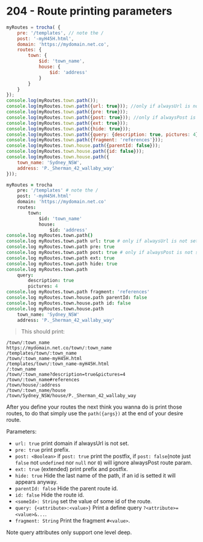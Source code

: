 # 204 - Route printing parameters
```javascript
myRoutes = trocha( {
	pre: '/templates', // note the /
	post: '-myH45H.html',
	domain: 'https://mydomain.net.co',
	routes: {
		town: {
			$id: 'town_name',
			house: {
				$id: 'address'
			}
		}
	}
});
console.log(myRoutes.town.path());
console.log(myRoutes.town.path({url: true})); //only if alwaysUrl is not set
console.log(myRoutes.town.path({pre: true}));
console.log(myRoutes.town.path({post: true})); //only if alwaysPost is not set
console.log(myRoutes.town.path({ext: true}));
console.log(myRoutes.town.path({hide: true}));
console.log(myRoutes.town.path({query: {description: true, pictures: 4}}));
console.log(myRoutes.town.path({fragment: 'references'}));
console.log(myRoutes.town.house.path({parentId: false}));
console.log(myRoutes.town.house.path({id: false}));
console.log(myRoutes.town.house.path({
	town_name: 'Sydney_NSW',
	address: 'P._Sherman_42_wallaby_way'
}));

```

```coffeescript
myRoutes = trocha
	pre: '/templates' # note the /
	post: '-myH45H.html'
	domain: 'https://mydomain.net.co'
	routes:
		town:
			$id: 'town_name'
			house:
				$id: 'address'
console.log myRoutes.town.path()
console.log myRoutes.town.path url: true # only if alwaysUrl is not set
console.log myRoutes.town.path pre: true
console.log myRoutes.town.path post: true # only if alwaysPost is not set
console.log myRoutes.town.path ext: true
console.log myRoutes.town.path hide: true
console.log myRoutes.town.path
	query:
		description: true
		pictures: 4
console.log myRoutes.town.path fragment: 'references'
console.log myRoutes.town.house.path parentId: false
console.log myRoutes.town.house.path id: false
console.log myRoutes.town.house.path
	town_name: 'Sydney_NSW'
	address: 'P._Sherman_42_wallaby_way'

```
> This should print:

```shell
/town/:town_name
https://mydomain.net.co/town/:town_name
/templates/town/:town_name
/town/:town_name-myH45H.html
/templates/town/:town_name-myH45H.html
/:town_name
/town/:town_name?description=true&pictures=4
/town/:town_name#references
/town/house/:address
/town/:town_name/house
/town/Sydney_NSW/house/P._Sherman_42_wallaby_way
```
After you define your routes the next think you wanna do is print those routes, to do that simply use the `path({args})` at the end of your desire route.

Parameters:

* `url: true` print domain if alwaysUrl is not set.
* `pre: true` print prefix.
* `post: <Boolean>` if `post: true` print the postfix, if `post: false`(note just `false` not `undefined` nor `null` nor `0`) will ignore alwaysPost route param.
* `ext: true` (extended) print prefix and postfix.
* `hide: true` Hide the last name of the path, if an id is setted it will appears anyway.
* `parentId: false` Hide the parent route id.
* `id: false` Hide the route id.
* `<someId>: String` set the value of some id of the route.
* `query: {<attribute>:<value>}` Print a define query `?<attribute>=<value>&...`.
* `fragment: String` Print the fragment `#<value>`.

<aside class="notice">
Note query attributes only support one level deep.
</aside>
